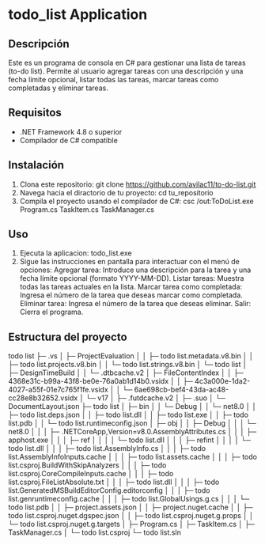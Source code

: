 # todo_list Application

## Descripción

Este es un programa de consola en C# para gestionar una lista de tareas (to-do list). Permite al usuario agregar tareas con una descripción y una fecha límite opcional, listar todas las tareas, marcar tareas como completadas y eliminar tareas.

## Requisitos

- .NET Framework 4.8 o superior
- Compilador de C# compatible

## Instalación
1. Clona este repositorio:
   git clone https://github.com/avilac11/to-do-list.git
2. Navega hacia el diractorio de tu proyecto:
   cd tu_repositorio
3. Compila el proyecto usando el compilador de C#:
    csc /out:ToDoList.exe Program.cs TaskItem.cs TaskManager.cs

## Uso
1. Ejecuta la aplicacion:
    todo_list.exe
2. Sigue las instrucciones en pantalla para interactuar con el menú de opciones:
    Agregar tarea: Introduce una descripción para la tarea y una fecha límite opcional (formato YYYY-MM-DD).
    Listar tareas: Muestra todas las tareas actuales en la lista.
    Marcar tarea como completada: Ingresa el número de la tarea que deseas marcar como completada.
    Eliminar tarea: Ingresa el número de la tarea que deseas eliminar.
    Salir: Cierra el programa.

## Estructura del proyecto
todo list
├─ .vs
│  ├─ ProjectEvaluation
│  │  ├─ todo list.metadata.v8.bin
│  │  ├─ todo list.projects.v8.bin
│  │  └─ todo list.strings.v8.bin
│  └─ todo list
│     ├─ DesignTimeBuild
│     │  └─ .dtbcache.v2
│     ├─ FileContentIndex
│     │  ├─ 4368e31c-b99a-43f8-be0e-76a0ab1d14b0.vsidx
│     │  ├─ 4c3a000e-1da2-4027-a55f-01e7c765f1fe.vsidx
│     │  └─ 6ae698cb-bef4-43da-ac48-cc28e8b32652.vsidx
│     └─ v17
│        ├─ .futdcache.v2
│        ├─ .suo
│        └─ DocumentLayout.json
├─ todo list
│  ├─ bin
│  │  └─ Debug
│  │     └─ net8.0
│  │        ├─ todo list.deps.json
│  │        ├─ todo list.dll
│  │        ├─ todo list.exe
│  │        ├─ todo list.pdb
│  │        └─ todo list.runtimeconfig.json
│  ├─ obj
│  │  ├─ Debug
│  │  │  └─ net8.0
│  │  │     ├─ .NETCoreApp,Version=v8.0.AssemblyAttributes.cs
│  │  │     ├─ apphost.exe
│  │  │     ├─ ref
│  │  │     │  └─ todo list.dll
│  │  │     ├─ refint
│  │  │     │  └─ todo list.dll
│  │  │     ├─ todo list.AssemblyInfo.cs
│  │  │     ├─ todo list.AssemblyInfoInputs.cache
│  │  │     ├─ todo list.assets.cache
│  │  │     ├─ todo list.csproj.BuildWithSkipAnalyzers
│  │  │     ├─ todo list.csproj.CoreCompileInputs.cache
│  │  │     ├─ todo list.csproj.FileListAbsolute.txt
│  │  │     ├─ todo list.dll
│  │  │     ├─ todo list.GeneratedMSBuildEditorConfig.editorconfig
│  │  │     ├─ todo list.genruntimeconfig.cache
│  │  │     ├─ todo list.GlobalUsings.g.cs
│  │  │     └─ todo list.pdb
│  │  ├─ project.assets.json
│  │  ├─ project.nuget.cache
│  │  ├─ todo list.csproj.nuget.dgspec.json
│  │  ├─ todo list.csproj.nuget.g.props
│  │  └─ todo list.csproj.nuget.g.targets
│  ├─ Program.cs
│  ├─ TaskItem.cs
│  ├─ TaskManager.cs
│  └─ todo list.csproj
└─ todo list.sln
